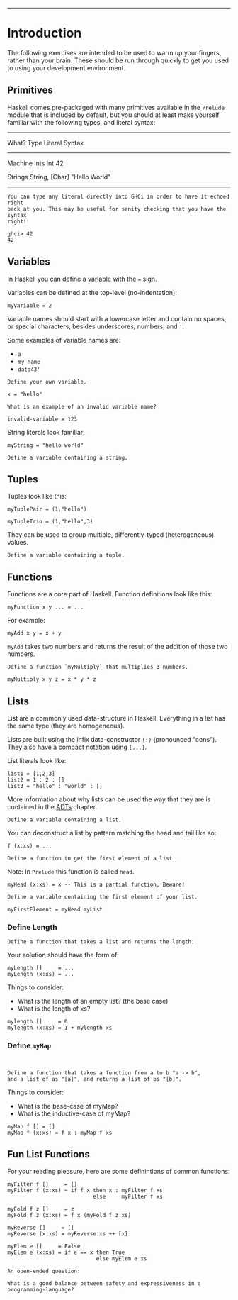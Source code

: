 
----

# Introduction

<div class="important">

The following exercises are intended to be used to warm up your fingers, rather than
your brain. These should be run through quickly to get you used to using your
development environment.

</div>

## Primitives

Haskell comes pre-packaged with many primitives available in the `Prelude` module
that is included by default, but you should at least make yourself familiar with
the following types, and literal syntax:

------------ -------------  --------------
What?        Type           Literal Syntax
------------ -------------  --------------
Machine Ints Int            42

Strings      String, [Char] "Hello World"
------------ -------------  --------------

```real
You can type any literal directly into GHCi in order to have it echoed right
back at you. This may be useful for sanity checking that you have the syntax
right!

ghci> 42
42
```

## Variables

In Haskell you can define a variable with the `=` sign.

Variables can be defined at the top-level (no-indentation):

~~~{data-language=haskell data-filter=./resources/scripts/check.sh}
myVariable = 2
~~~

Variable names should start with a lowercase letter and contain no spaces, or special characters, besides underscores, numbers, and `'`.

Some examples of variable names are:

* `a`
* `my_name`
* `data43'`

```instruction
Define your own variable.
```

~~~{data-language=haskell .answer data-filter=./resources/scripts/check.sh}
x = "hello"
~~~

```instruction
What is an example of an invalid variable name?
```

~~~{ data-language=haskell .answer .nocheck }
invalid-variable = 123
~~~

String literals look familiar:

~~~{data-language=haskell data-filter=./resources/scripts/check.sh}
myString = "hello world"
~~~

```instruction
Define a variable containing a string.
```

## Tuples

Tuples look like this:

~~~{data-language=haskell data-filter=./resources/scripts/check.sh}
myTuplePair = (1,"hello")

myTupleTrio = (1,"hello",3)
~~~

They can be used to group multiple, differently-typed (heterogeneous) values.

```instruction
Define a variable containing a tuple.
```

## Functions

Functions are a core part of Haskell. Function definitions look like this:


~~~{data-language=haskell .nocheck} 
myFunction x y ... = ...
~~~

For example:

~~~{data-language=haskell data-filter=./resources/scripts/check.sh}
myAdd x y = x + y
~~~

`myAdd` takes two numbers and returns the result of the addition of those two numbers.


```instruction
Define a function `myMultiply` that multiplies 3 numbers.
```

~~~{data-language=haskell .answer data-filter=./resources/scripts/check.sh}
myMultiply x y z = x * y * z
~~~

## Lists

List are a commonly used data-structure in Haskell. Everything in a list has the same type (they are homogeneous).

Lists are built using the infix data-constructor `(:)` (pronounced "cons"). They also have a compact notation using `[...]`.

List literals look like:

~~~{data-language=haskell data-filter=./resources/scripts/check.sh}
list1 = [1,2,3]
list2 = 1 : 2 : []
list3 = "hello" : "world" : []
~~~

More information about why lists can be used the way that they are is
contained in the [ADTs](#adts-algebraic-data-types) chapter.

```instruction
Define a variable containing a list.
```

You can deconstruct a list by pattern matching the head and tail like so:

~~~{data-language=haskell .nocheck}
f (x:xs) = ...
~~~

```instruction
Define a function to get the first element of a list.
```

Note: In `Prelude` this function is called `head`.

~~~{.answer data-language=haskell data-filter=./resources/scripts/check.sh}
myHead (x:xs) = x -- This is a partial function, Beware!
~~~

```instruction
Define a variable containing the first element of your list.
```

~~~{.answer data-language=haskell .nocheck} 
myFirstElement = myHead myList
~~~

### Define Length

```instruction
Define a function that takes a list and returns the length.
```

Your solution should have the form of:

~~~{data-language=haskell .nocheck}
myLength []     = ...
myLength (x:xs) = ...
~~~

Things to consider:

* What is the length of an empty list? (the base case)
* What is the length of xs?

~~~{.answer data-language=haskell data-filter=./resources/scripts/check.sh}
mylength []     = 0
mylength (x:xs) = 1 + mylength xs
~~~

### Define `myMap`

```instruction

  
Define a function that takes a function from a to b "a -> b",
and a list of as "[a]", and returns a list of bs "[b]".
```

Things to consider:

* What is the base-case of myMap?
* What is the inductive-case of myMap?

~~~{.answer data-language=haskell data-filter=./resources/scripts/check.sh}
myMap f [] = []
myMap f (x:xs) = f x : myMap f xs
~~~

## Fun List Functions

For your reading pleasure, here are some definintions of common functions:

~~~{data-language=haskell data-filter=./resources/scripts/check.sh}
myFilter f []     = []
myFilter f (x:xs) = if f x then x : myFilter f xs
                           else     myFilter f xs

myFold f z []     = z
myFold f z (x:xs) = f x (myFold f z xs)

myReverse []     = []
myReverse (x:xs) = myReverse xs ++ [x]

myElem e []     = False
myElem e (x:xs) = if e == x then True
                            else myElem e xs
~~~

```open
An open-ended question:

What is a good balance between safety and expressiveness in a
programming-language?
```
